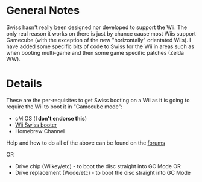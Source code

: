 # General Notes #

Swiss hasn't really been designed nor developed to support the Wii. The only real reason it works on there is just by chance cause most Wiis support Gamecube (with the exception of the new "horizontally" orientated Wiis). I have added some specific bits of code to Swiss for the Wii in areas such as when booting multi-game and then some game specific patches (Zelda WW).

# Details #

These are the per-requisites to get Swiss booting on a Wii as it is going to require the Wii to boot it in "Gamecube mode":
  * cMIOS (**I don't endorse this**)
  * [Wii Swiss booter](http://www.gc-forever.com/forums/viewtopic.php?f=6&t=371)
  * Homebrew Channel

Help and how to do all of the above can be found on the [forums](http://www.gc-forever.com)

OR
  * Drive chip (Wiikey/etc) - to boot the disc straight into GC Mode
OR
  * Drive replacement (Wode/etc) - to boot the disc straight into GC Mode